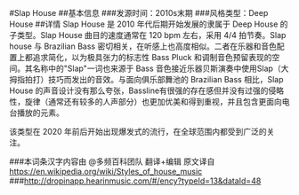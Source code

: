 #Slap House
##基本信息
###发源时间：2010s末期
###风格类型：Deep House
##详情
Slap House 是 2010 年代后期开始发展的隶属于 Deep House 的子类型。Slap House 曲目的速度通常在 120 bpm
左右，采用 4/4 拍节奏。Slap house 与 Brazilian Bass
密切相关，在听感上也高度相似。二者在乐器和音色配置上都追求简化，以为极具张力的标志性 Bass Pluck
和调制音色预留表现的空间。其名称中的"Slap"一词也来源于 Bass 音色接近乐器贝斯演奏中使用Slap（大拇指拍打）技巧而发出的音效。与面向俱乐部舞池的
Brazilian Bass 相比，Slap House
的声音设计没有那么夸张，Bassline有很强的存在感但并没有过强的侵略性，旋律（通常还有较多的人声部分）也更加优美和得到重视，并且包含更面向电台播放的元素。



该类型在 2020 年前后开始出现爆发式的流行，在全球范围内都受到广泛的关注。

###本词条汉字内容由 @多频百科团队 翻译+编辑
原文译自 https://en.wikipedia.org/wiki/Styles_of_house_music
###http://dropinapp.hearinmusic.com/#/ency?typeId=13&dataId=48
